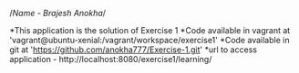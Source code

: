 /*Name - Brajesh Anokha*/

*This application is the solution of Exercise 1
*Code available in vagrant at 'vagrant@ubuntu-xenial:/vagrant/workspace/exercise1'
*Code available in git at 'https://github.com/anokha777/Exercise-1.git'
*url to access application - http://localhost:8080/exercise1/learning/